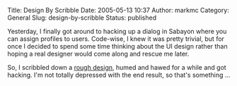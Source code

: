 Title: Design By Scribble
Date: 2005-05-13 10:37
Author: markmc
Category: General
Slug: design-by-scribble
Status: published

Yesterday, I finally got around to hacking up a dialog in Sabayon where
you can assign profiles to users. Code-wise, I knew it was pretty
trivial, but for once I decided to spend some time thinking about the UI
design rather than hoping a real designer would come along and rescue me
later.

So, I scribbled down a [rough
design](http://www.gnome.org/~markmc/sabayon-user-assignment-ui.html),
humed and hawed for a while and got hacking. I'm not totally depressed
with the end result, so that's something ...
